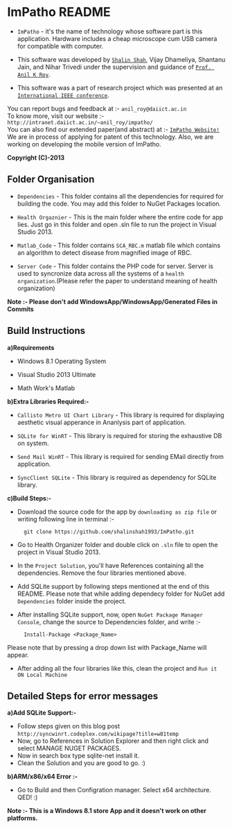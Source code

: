 ImPatho README
==============================================

- `ImPatho` - it's the name of technology whose software part is this application. Hardware includes a cheap microscope cum USB camera for compatible with computer.

- This software was developed by [`Shalin Shah`](http://www.guptalab.org/shalinshah), Vijay Dhameliya, Shantanu Jain, and Nihar Trivedi under the supervision and guidance of [`Prof. Anil K Roy`](http://intranet.daiict.ac.in/~anil_roy/). 

- This software was a part of research project which was presented at an [`International IEEE conference`](http://ieeer10htc.org).

You can report bugs and feedback at :- `anil_roy@daiict.ac.in`                                      
To know more, visit our website :- `http://intranet.daiict.ac.in/~anil_roy/impatho/`                    
You can also find our extended paper(and abstract) at :- [`ImPatho Website!`](http://intranet.daiict.ac.in/~anil_roy/impatho/files/impatho.pdf)                                   
We are in process of applying for patent of this technology. Also, we are working on developing the mobile version of ImPatho.

**Copyright (C)-2013**


Folder Organisation
---------------------------------------------------------
- `Dependencies` - This folder contains all the dependencies for required for building the code. You may add this folder to NuGet Packages location.

- `Health Orgaznier` - This is the main folder where the entire code for app lies. Just go in this folder and open .sln file to run the project in Visual Studio 2013.

- `Matlab_Code` - This folder contains `SCA_RBC.m` matlab file which contains an algorithm to detect disease from magnified image of RBC. 

- `Server Code` - This folder contains the PHP code for server. Server is used to syncronize data across all the systems of a `health organization`.(Please refer the paper to understand meaning of health organization)

**Note :- Please don't add WindowsApp/WindowsApp/Generated Files in Commits**


Build Instructions
---------------------------------------------------------
**a)Requirements**

- Windows 8.1 Operating System

- Visual Studio 2013 Ultimate

- Math Work's Matlab


**b)Extra Libraries Required:-**

- `Callisto Metro UI Chart Library` - This library is required for displaying aesthetic visual apperance in Ananlysis part of application.

- `SQLite for WinRT` - This library is required for storing the exhaustive DB on system.

- `Send Mail WinRT` - This library is required for sending EMail directly from application.

- `SyncClient SQLite` - This library is required as dependency for SQLite library.

**c)Build Steps:-**

- Download the source code for the app by `downloading as zip file` or writing following line in terminal :- 

        git clone https://github.com/shalinshah1993/ImPatho.git

- Go to Health Organizer folder and double click on `.sln` file to open the project in Visual Studio 2013.

- In the `Project Solution`, you'll have References containing all the dependencies. Remove the four libraries mentioned above. 

- Add SQLite support by following steps mentioned at the end of this README. Please note that while adding dependecy folder for NuGet add `Dependencies` folder inside the project.

- After installing SQLite support, now, open `NuGet Package Manager Console`, change the source to Dependencies folder, and write :- 

        Install-Package <Package_Name>

Please note that by pressing <TAB> a drop down list with Package_Name will appear.

- After adding all the four libraries like this, clean the project and `Run it ON Local Machine`


Detailed Steps for error messages
-----------------------------------------------

**a)Add SQLite Support:-**

 - Follow steps given on this blog post `http://syncwinrt.codeplex.com/wikipage?title=w81temp`
 - Now, go to References in Solution Explorer and then right click and select MANAGE NUGET PACKAGES.
 - Now in search box type sqlite-net install it.
 - Clean the Solution and you are good to go. :) 

**b)ARM/x86/x64 Error :-**
 
 - Go to Build and then Configration manager. Select x64 architecture. QED! :)

**Note :- This is a Windows 8.1 store App and it doesn't work on other platforms.**
